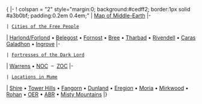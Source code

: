 { \|- ! colspan = "2" style="margin:0; background:#cedff2; border:1px
solid \#a3b0bf; padding:0.2em 0.4em;" \| [Map of
Middle-Earth](Location "wikilink") \|-

`| `[`Cities of the Free People`](City#Pukes "wikilink")

\| [Harlond/Forlond](Grey-Havens "wikilink") •
[Belegost](Blue_Mountains#Belegost "wikilink") •
[Fornost](Fornost "wikilink") • [Bree](Bree "wikilink") •
[Tharbad](Tharbad "wikilink") • [Rivendell](Rivendell "wikilink") •
[Caras Galadhon](Lothlórien#Caras_Galadhon "wikilink") •
[Ingrove](Anduin_Vale#Ingrove "wikilink") \|-

`| `[`Fortresses of the Dark Lord`](City#Darkies "wikilink")

\| [Warrens](Trollshaws#Warrens "wikilink") •
[NOC](Goblin_Caves#New_Orc_Caves "wikilink")  – 
[ZOC](Goblin_Caves#Zaugurz_Orc_Caves "wikilink") \|-

`| `[`Locations in Mume`](Location "wikilink")

\| [Shire](Shire "wikilink") • [Tower Hills](Tower_Hills "wikilink") •
[Fangorn](Fangorn "wikilink") • [Dunland](Dunland "wikilink") •
[Eregion](Eregion "wikilink") • [Moria](Moria "wikilink") •
[Mirkwood](Mirkwood "wikilink") • [Rohan](Rohan "wikilink") •
[OER](Old_East_Road "wikilink") • [ABR](Ancient_Broken_Road "wikilink")
• [Misty Mountains](Misty_Mountains "wikilink") \|} <noinclude>
</noinclude>

<noinclude> </noinclude>

[](Category:Navigation_Templates "wikilink")
[](Category:Templates "wikilink")

